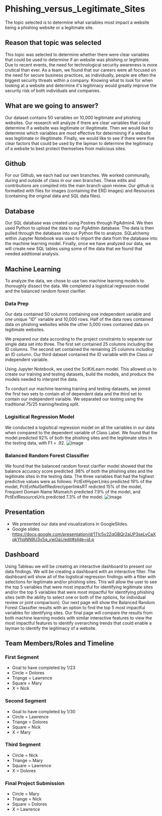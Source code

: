 # Phishing_versus_Legitimate_Sites
The topic selected is to determine what variables most impact a website being a phishing website or a legitimate site.  

## Reason that topic was selected
This topic was selected to determine whether there were clear variables that could be used to determine if an website was phishing or legitimate. Due to recent events, the need for technological security awareness is more crutical than ever. As a team, we found that our careers were all focused on the need for secure business practices, as individually, people are often the biggest security threats within a company. Knowing what to look for when looking at a website and determine it's legitimacy would greatly improve the security risk of both individuals and companies. 

## What are we going to answer?
Our dataset contains 50 variables on 10,000 legitimate and phishing websites. 
Our research will analyze if there are clear variables that could determine if a website was legitimate or illegitimate. 
Then we would like to determine which variables are most effective for determining if a website was legitimate or illegitimate.
Finally, we would like to see if there were five clear factors that could be used by the layman to determine the legitimacy of a website to best protect themselves from malicious sites. 

## Github
For our Github, we each had our own branches. We worked communally, during and outside of class in our own branches. These edits and contributions are compiled into the main branch upon review. Our github is formatted with files for images (containing the ERD images) and Resources (containing the original data and SQL data files).

## Database
Our SQL database was created using Postres through PgAdmin4. We then used Python to upload the data to our PgAdmin database. The data is then pulled through the database into our Python file to analyze. SQLalchemy within Jupyter Notebook was used to import the data from the database into the machine learning model. Finally, once we have analyzed our data, we will create new SQL tables using some of the data that we found that needed additional analysis.

## Machine Learning
To analyze the data, we chose to use two machine learning models to thoroughly dissect the data. We completed a logistical regression model and the balanced random forest clarifier. 

### Data Prep
Our data contained 50 columns containing one independent variable and one unique "ID" variable and 10,000 rows. Half of the data rows contained data on phishing websites while the other 5,000 rows contained data on legitimate websites. 

We prepared our data according to the project constraints to separate our single data set into three. The first set contained 25 columns including the ID columns. The second set contained the remaining 25 columns including an ID column. 
Our third dataset contained the ID variable with the Class or independent variable. 

Using Jupyter Notebook, we used the SciKitLearn model. This allowed us to create our training and testing datasets, build the models, and produce the models needed to interpret the data. 

To conduct our machine learning training and testing datasets, we joined the first two sets to contain all of dependent data and the third set to contain our independent variable. We separated our testing using the traditional 75/25 training/testing split. 

### Logisitical Regression Model
We conducted a logisitical regression model on all the variables in our data when compared to the dependent variable of Class Label. We found that the model predicted 92% of both the phishing sites and the legitimate sites in the testing data, with F1 = .92. 
![image](https://user-images.githubusercontent.com/89048287/150245799-7bc120c7-2996-4552-8aec-98a1d11f86df.png)

### Balanced Random Forest Classifier
We found that the balanced random forest clarifier model showed that the balance accuracy score predicted .98% of both the phishing sites and the legitimate sites in the testing data. 
The three variables that had the highest predictive values were as follows: 
PctExtHyperLinks predicted 19% of the model, PctExtNulSelfRedirectyperlinksRT redicted 15% of the model, Frequent Domain Name Mismatch predicted 7.9% of the model, and PctExtResourceUrls predicted 7.3% of the model. 
![image](https://user-images.githubusercontent.com/89048287/150245774-f8964f5a-c88d-4386-bb50-a9f86dda7502.png)

## Presentation
* We presented our data and visualizations in GoogleSlides. 
* Google slides https://docs.google.com/presentation/d/1Tlc5y2ZqGBQr2aUP3seLvCaXqkYhqNN9U3v5q_ywOac/edit#slide=id.p

## Dashboard
Using Tableau we will be creating an interactive dashboard to present our data findings. 
We will be creating a dashboard with an interactive filter. The dashboard will show all of the logistical regression findings with a filter with selections for legitimate and/or phishing sites. This will allow the user to see the top 5 variables that were most impactful for identifying legitimate sites and/or the top 5 variables that were most impactful for identifying phishing sites (with the ability to select one or both of the options, for individual review or joint comparison). 
Our next page will show the Balanced Random Forest Classifier results with an option to find the top 5 most impactful variables for identifying sites. 
Our final page will compare the results from both machine learning models with similar interactive features to view the most impactful features to identify overarching trends that could enable a layman to identify the legitimacy of a website. 

## Team Members/Roles and Timeline 

### First Segment
* Goal to have completed by 1/23
* Circle = Dolores
* Triange = Lawrence
* Square = Mary 
* X = Nick

### Second Segment 
*  Goal to have completed by 1/30
* Circle = Lawrence
* Triange = Dolores
* Square = Nick
* X = Mary 

### Third Segment
* Circle = Nick
* Triange = Mary 
* Square = Lawrence
* X = Dolores

### Final Project Submission 
* Circle = Mary 
* Triange = Nick
* Square = Dolores
* X = Lawrence
